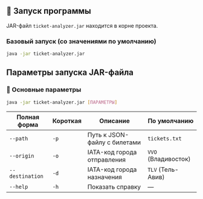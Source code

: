 ## 🚀 Запуск программы

JAR-файл `ticket-analyzer.jar` находится в корне проекта.

### Базовый запуск (со значениями по умолчанию)
```bash
java -jar ticket-analyzer.jar
```

## Параметры запуска JAR-файла

### 📌 Основные параметры
```bash
java -jar ticket-analyzer.jar [ПАРАМЕТРЫ]
```

| Полная форма       | Короткая | Описание                          | По умолчанию     |
|--------------------|----------|-----------------------------------|------------------|
| `--path`          | `-p`     | Путь к JSON-файлу с билетами      | `tickets.txt`    |
| `--origin`        | `-o`     | IATA-код города отправления       | `VVO` (Владивосток) |
| `--destination`   | `-d`     | IATA-код города назначения        | `TLV` (Тель-Авив) |
| `--help`          | `-h`     | Показать справку                  | —                |

